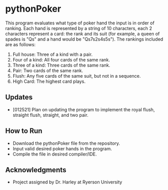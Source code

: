 # pythonPoker
This program evaluates what type of poker hand the input is in order of ranking. Each hand is represented by a string of 10 characters, each 2 characters represent a card: the rank and its suit (for example, a queen of spades is "Qs" and a hand would be "Qs7s2s4s5s"). The rankings included are as follows:
  1. Full house: Three of a kind with a pair.
  2. Four of a kind: All four cards of the same rank.
  3. Three of a kind: Three cards of the same rank.
  4. Pair: Two cards of the same rank.
  5. Flush: Any five cards of the same suit, but not in a sequence.
  6. High Card: The highest card plays.

## Updates
* [012521] Plan on updating the program to implement the royal flush, straight flush, straight, and two pair.

## How to Run
* Download the pythonPoker file from the repository.
* Input valid desired poker hands in the program. 
* Compile the file in desired compiler/IDE. 

## Acknowledgments
* Project assigned by Dr. Harley at Ryerson University
